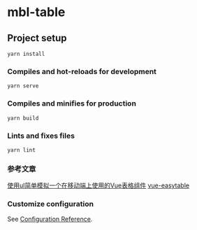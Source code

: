 # mbl-table

## Project setup
```
yarn install
```

### Compiles and hot-reloads for development
```
yarn serve
```

### Compiles and minifies for production
```
yarn build
```

### Lints and fixes files
```
yarn lint
```
### 参考文章
[使用ul简单模拟一个在移动端上使用的Vue表格组件](https://xiaojun1994.top/posts/daeb57f7.html)
[<i class="fas fa-table"></i>vue-easytable](http://doc.huangsw.com/vue-easytable/#/zh/doc/intro)

### Customize configuration
See [Configuration Reference](https://cli.vuejs.org/config/).


<head>
    <script defer src="https://use.fontawesome.com/releases/v5.0.13/js/all.js"></script>
    <script defer src="https://use.fontawesome.com/releases/v5.0.13/js/v4-shims.js"></script>
</head>
<link rel="stylesheet" href="https://use.fontawesome.com/releases/v5.0.13/css/all.css">